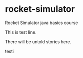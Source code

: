 # rocket-simulator
Rocket Simulator java basics course

This is test line.

There will be untold stories here.

testi